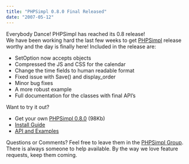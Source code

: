 ```yaml
---
title: "PHPSimpl 0.8.0 Final Released"
date: "2007-05-12"
---
```


Everybody Dance! PHPSimpl has reached its 0.8 release!  
We have been working hard the last few weeks to get [PHPSimpl](http://code.google.com/p/phpsimpl/) release worthy and the day is finally here! Included in the release are:  

- SetOption now accepts objects
- Compressed the JS and CSS for the calendar
- Change the time fields to human readable format
- Fixed issue with Save() and display\_order
- Minor bug fixes
- A more robust example
- Full documentation for the classes with final API’s

Want to try it out?

- Get your own [PHPSimpl 0.8.0](http://phpsimpl.googlecode.com/files/phpsimpl-0.8.0.zip) (98Kb)
- [Install Guide](http://code.google.com/p/phpsimpl/wiki/Installation)
- [API and Examples](http://code.google.com/p/phpsimpl/wiki/BaseClasses)

Questions or Comments? Feel free to leave them in the [PHPSimpl Group](http://groups.google.com/group/phpsimpl). There is always someone to help available. By the way we love feature requests, keep them coming.
